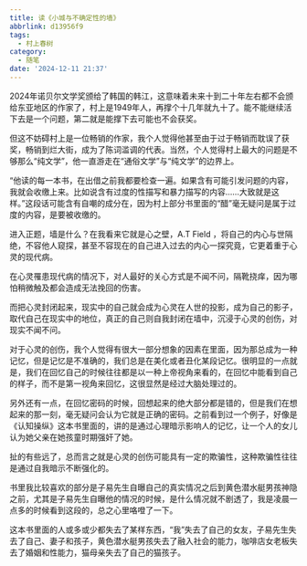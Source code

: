 ```yaml
---
title: 读《小城与不确定性的墙》
abbrlink: d13956f9
tags:
  - 村上春树
category:
  - 随笔
date: '2024-12-11 21:37'
---
```

2024年诺贝尔文学奖颁给了韩国的韩江，这意味着未来十到二十年左右都不会颁给东亚地区的作家了，村上是1949年人，再撑个十几年就九十了。能不能继续活下去是一个问题，第二就是能撑下去可能也不会获奖。

但这不妨碍村上是一位畅销的作家，我个人觉得他甚至由于过于畅销而耽误了获奖，畅销到烂大街，成为了陈词滥调的代表。当然，个人觉得村上最大的问题是不够那么“纯文学”，他一直游走在“通俗文学”与“纯文学”的边界上。<!-- more -->

“他读的每一本书，在出借之前我都要检查一遍。如果含有可能引发问题的内容，我就会收缴上来。比如说含有过度的性描写和暴力描写的内容……大致就是这样。”这段话可能含有自嘲的成分在，因为村上部分书里面的“醋”毫无疑问是属于过度的内容，是要被收缴的。

进入正题，墙是什么？在我看来它就是心之壁，A.T Field ，将自己的内心与世隔绝，不容他人窥探，甚至不容现在的自己进入过去的内心一探究竟，它更着重于心灵的现代病。

在心灵罹患现代病的情况下，对人最好的关心方式是不闻不问，隔靴挠痒，因为哪怕稍微触及都会造成无法挽回的伤害。

而把心灵封闭起来，现实中的自己就会成为心灵在人世的投影，成为自己的影子，取代自己在现实中的地位，真正的自己则自我封闭在墙中，沉浸于心灵的创伤，对现实不闻不问。

对于心灵的创伤，我个人觉得有很大一部分想象的因素在里面，因为那总成为一种记忆，但是记忆是不准确的，我们总是在美化或者丑化某段记忆。很明显的一点就是，我们在回忆自己的时候往往都是以一种上帝视角来看的，在回忆中能看到自己的样子，而不是第一视角来回忆，这很显然是经过大脑处理过的。

另外还有一点，在回忆密码的时候，回想起来的绝大部分都是错的，但是我们在想起来的那一刻，毫无疑问会认为它就是正确的密码。之前看到过一个例子，好像是《认知操纵》这本书里面的，讲的是通过心理暗示影响人的记忆，让一个人的女儿认为她父亲在她孩童时期强奸了她。

扯的有些远了，总而言之就是心灵的创伤可能具有一定的欺骗性，这种欺骗性往往是通过自我暗示不断强化的。

书里我比较喜欢的部分是子易先生自曝自己的真实情况之后到黄色潜水艇男孩神隐之前，尤其是子易先生自曝他的情况的时候，是什么情况就不剧透了，我是凌晨一点多的时候看到这段的，总之心里咯噔了一下。

这本书里面的人或多或少都失去了某样东西，“我”失去了自己的女友，子易先生失去了自己、妻子和孩子，黄色潜水艇男孩失去了融入社会的能力，咖啡店女老板失去了婚姻和性能力，猫母亲失去了自己的猫孩子。